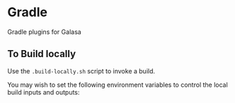 # Gradle
Gradle plugins for Galasa

## To Build locally
Use the `.build-locally.sh` script to invoke a build.

You may wish to set the following environment variables to control the local build inputs and outputs:

